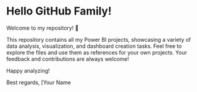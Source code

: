 # Hello GitHub Family!
Welcome to my repository! 🎉

This repository contains all my Power BI projects, showcasing a variety of data analysis, visualization, and dashboard creation tasks. Feel free to explore the files and use them as references for your own projects. Your feedback and contributions are always welcome!

Happy analyzing!

Best regards,
[Your Name
